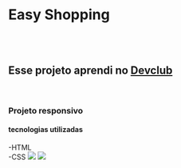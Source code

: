 <h1>Easy Shopping</h1>
<br>
<br>
<h2>Esse projeto aprendi no <a href="http//rodlfomori.com.br/Devclub"> Devclub </a> </h2>
<br>
<h3>Projeto responsivo</h3>
<h4>tecnologias utilizadas</h4>
-HTML
<br>
-CSS
<img src="https://github.com/Geandambros/easy-shpping/blob/main/Captura%20de%20tela%202025-02-03%20195033.png?raw=true">

<img src="https://github.com/Geandambros/easy-shpping/blob/main/Captura%20de%20tela%202025-02-03%20194533.png?raw=true"/>
